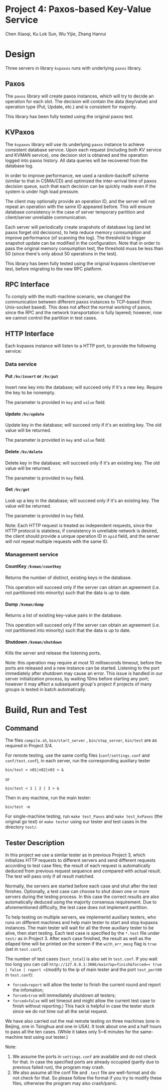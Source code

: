 Project 4: Paxos-based Key-Value Service
====
Chen Xiaoqi, Ku Lok Sun, Wu Yijie, Zhang Hanrui


# Design

Three servers in library `kvpaxos` runs with underlying `paxos` library.

## Paxos

The `paxos` library will create paxos instances, which will try to decide an operation for each slot. The decision will contain the data (key/value)  and operation type (Put, Update, etc.) and is consistent for majority.

This library has been fully tested using the original paxos test.

## KVPaxos

The `kvpaxos` library will use its underlying `paxos` instance to achieve consistent database service. Upon each request (including both KV service and KVMAN service), one decision slot is obtained and the operation logged into paxos history. All data queries will be recovered from the database log.

In order to improve performance, we used a random-backoff scheme (similar to that in CSMA/CD) and optimized the inter-arrival time of paxos decision queue, such that each decision can be quickly made even if the system is under high load pressure.

The client may optionally provide an operation ID, and the server will not repeat an operation with the same ID appeared before. This will ensure database consistency in the case of server temporary partition and client/server unreliable communication.

Each server will periodically create snapshots of database log (and let paxos forget old decisions), to help reduce memory comsumption and improve performance (of scanning the log). The threshold to trigger snapshot update can be modified in the configuration. Note that in order to pass the original memory consumption test, the threshold muss be less than 50 (since there's only about 50 operations in the test).

This library has been fully tested using the original kvpaxos client/server test, before migrating to the new RPC platform.

## RPC Interface

To comply with the multi-machine scenario, we changed the communication between different paxos instances to TCP-based (from Unix-socket based). This does not affect the normal working of paxos, since the RPC and the network transportation is fully layered; however, now we cannot control the partition in test cases.

## HTTP Interface

Each kvpaxos instance will listen to a HTTP port, to provide the following service:

### Data service
#### Put `/kv/insert` or `/kv/put`
Insert new key into the database; will succeed only if it's a new key. Require the key to be nonempty.

The parameter is provided in `key` and `value` field.

#### Update `/kv/update`
Update key in the database; will succeed only if it's an existing key.
The old value will be returned.

The parameter is provided in `key` and `value` field.

#### Delete `/kv/delete`
Delete key in the database; will succeed only if it's an existing key.
The old value will be returned.

The parameter is provided in `key`  field.

#### Get `/kv/get`
Look up a key in the database; will succeed only if it's an existing key.
The value will be returned.

The parameter is provided in `key`  field.

Note: Each HTTP request is treated as independent requests, since the HTTP protocol is stateless; if consistency in unreliable network is desired, the client should provide a unique operation ID in `opid` field, and the server will not repeat multiple requests with the same ID.

### Management service
#### CountKey `/kvman/countkey`
Returns the number of distinct, existing keys in the database.

This operation will succeed only if the server can obtain an agreement (i.e. not partitioned into minority) such that the data is up to date.

#### Dump `/kvman/dump`
Returns a list of existing key-value pairs in the database.

This operation will succeed only if the server can obtain an agreement (i.e. not partitioned into minority) such that the data is up to date.

#### Shutdown `/kvman/shutdown`
Kills the server and release the listening ports.

Note: this operation may require at most 10 milliseconds timeout, before the ports are released and a new instance can be started. Listening to the port immediately after shutdown may cause an error. This issue is handled in our server initialization process, by waiting 10ms before starting any port; however it may affect a subsequent group's project if projects of many groups is tested in batch automatically.


# Build, Run and Test

## Command
The files `compile.sh`, `bin/start_server` , `bin/stop_server`, `bin/test` are as required in Project 3/4.

For remote testing, use the same config files (`conf/settings.conf` and `conf/test.conf`), in each server, run the corresponding auxiliary tester
```
bin/test < n01|n02|n03 > &

```
or
```
bin/test < 1 | 2 | 3 > &
```

Then in any machine, run the main tester:
```
bin/test -m
```

For single-machine testing, run `make test_Paxos` and `make test_kvPaxos` (the original go test) or `make tester` using our tester and test cases in the directory `test/`.


## Tester Description

In this project we use a similar tester as in previous Project 3, which initializes HTTP requests to different servers and send different requests according to test case files; the result of each request is automatically deduced from previous request sequence and compared with actual result. The test will pass only if all result matched.

Normally, the servers are started before each case and shut after the test finishes. Optionally, a test case can choose to shut down one or more servers during the testing process. In this case the correct results are also automatically deduced using the majority consensus requirement. Due to aforementioned difficulty, the test case does not implement partition.

To help testing on multiple servers, we implementd auxiliary testers, who runs on different machines and help main tester to start and stop kvpaxos instances. The main tester will wait for all the three auxiliary tester to be alive, then start testing.
Each test case is specified by the `*.test` file under `test/` as in Project 3. After each case finished, the result as well as the ellaped time will be printed on the screen if the `with_err_mesg` flag is `true` (set in `test.conf`).

The number of test cases (`test_total`) is also set in `test.conf`. If you wait too long you can call `http://127.0.0.1:3086/main?op=finish&forced=< true | false | report >`(modify to the ip of main tester and the port `test_port00` in `test.conf`):
 - `forced=report` will allow the tester to finish the current round and report the infomation;  
 - `forced=true` will immediately shutdown all testers;
 - `forced=false` will set timeout and might allow the current test case to finish without reporting.) This hack is helpful in case the tester stuck since we do not time out all the serial request.  

We have also carried out the real remote testing on three machines (one in Beijing, one in Tsinghua and one in USA). It took about one and a half hours to pass all the ten cases. (While it takes only 5~6 minutes for the same-machine test using out tester.)



Note:

  1. We assume the ports in `settings.conf` are available and do not check for that. In case the specified ports are already occupied (partly due to previous failed run), the program may crash.
  2. We also assume all the conf file and `.test` file are well-format and do not check for that. So please follow the format if you try to modify these files, otherwise the program may also crash/panic.

